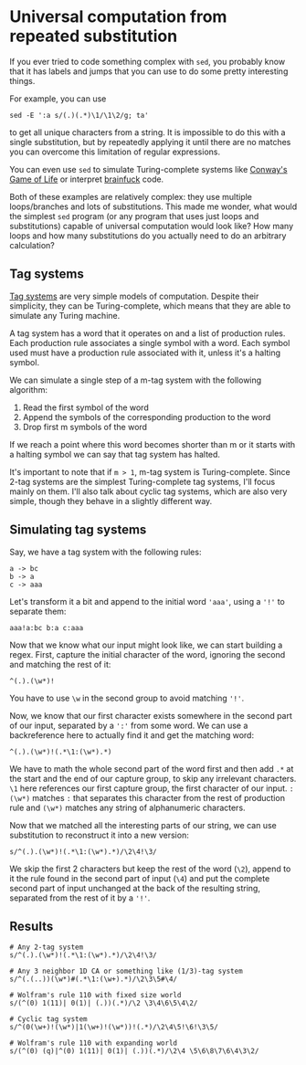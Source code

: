 # Universal computation from repeated substitution

If you ever tried to code something complex with `sed`, you probably know that it has labels and jumps that you can use to do some pretty interesting things. 

For example, you can use 

`sed -E ':a s/(.)(.*)\1/\1\2/g; ta'`

to get all unique characters from a string. It is impossible to do this with a single substitution, but by repeatedly applying it until there are no matches you can overcome this limitation of regular expressions.

You can even use `sed` to simulate Turing-complete systems like [Conway's Game of Life](https://github.com/laserbat/unix-voodoo/blob/master/gol.sed) or interpret [brainfuck](https://github.com/laserbat/sedbf/blob/master/sedbf.sed) code.

Both of these examples are relatively complex: they use multiple loops/branches and lots of substitutions. This made me wonder, what would the simplest `sed` program (or any program that uses just loops and substitutions) capable of universal computation would look like? How many loops and how many substitutions do you actually need to do an arbitrary calculation?

Tag systems
----

[Tag systems](https://en.wikipedia.org/wiki/Tag_system#Cyclic_tag_systems) are very simple models of computation. Despite their simplicity, they can be Turing-complete, which means that they are able to simulate any Turing machine. 

A tag system has a word that it operates on and a list of production rules. Each production rule associates a single symbol with a word. Each symbol used must have a production rule associated with it, unless it's a halting symbol.

We can simulate a single step of a m-tag system with the following algorithm:

1. Read the first symbol of the word
2. Append the symbols of the corresponding production to the word
3. Drop first m symbols of the word

If we reach a point where this word becomes shorter than m or it starts with a halting symbol we can say that tag system has halted. 

It's important to note that if `m > 1`, m-tag system is Turing-complete. Since 2-tag systems are the simplest Turing-complete tag systems, I'll focus mainly on them. I'll also talk about cyclic tag systems, which are also very simple, though they behave in a slightly different way.

Simulating tag systems
---

Say, we have a tag system with the following rules:

    a -> bc
    b -> a
    c -> aaa

Let's transform it a bit and append to the initial word `'aaa'`, using a `'!'` to separate them:

    aaa!a:bc b:a c:aaa

Now that we know what our input might look like, we can start building a regex. First, capture the initial character of the word, ignoring the second and matching the rest of it:

    ^(.).(\w*)! 

You have to use `\w` in the second group to avoid matching `'!'`.

Now, we know that our first character exists somewhere in the second part of our input, separated by a `':'` from some word. We can use a backreference here to actually find it and get the matching word:

    ^(.).(\w*)!(.*\1:(\w*).*)

We have to math the whole second part of the word first and then add `.*` at the start and the end of our capture group, to skip any irrelevant characters. `\1` here references our first capture group, the first character of our input. `:(\w*)` matches `:` that separates this character from the rest of production rule and `(\w*)` matches any string of alphanumeric characters.

Now that we matched all the interesting parts of our string, we can use substitution to reconstruct it into a new version:

    s/^(.).(\w*)!(.*\1:(\w*).*)/\2\4!\3/

We skip the first 2 characters but keep the rest of the word (`\2`), append to it the rule found in the second part of input (`\4`) and put the complete second part of input unchanged at the back of the resulting string, separated from the rest of it by a `'!'`.

Results
---

    # Any 2-tag system
    s/^(.).(\w*)!(.*\1:(\w*).*)/\2\4!\3/

    # Any 3 neighbor 1D CA or something like (1/3)-tag system
    s/^(.(..))(\w*)#(.*\1:(\w+).*)/\2\3\5#\4/

    # Wolfram's rule 110 with fixed size world
    s/(^(0) 1(11)| 0(1)| (.))(.*)/\2 \3\4\6\5\4\2/

    # Cyclic tag system
    s/^(0(\w+)!(\w*)|1(\w+)!(\w*))!(.*)/\2\4\5!\6!\3\5/

    # Wolfram's rule 110 with expanding world
    s/(^(0) (q)|^(0) 1(11)| 0(1)| (.))(.*)/\2\4 \5\6\8\7\6\4\3\2/
